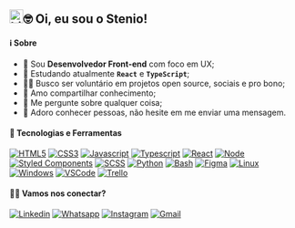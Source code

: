 ## <img src="https://user-images.githubusercontent.com/1303154/88677602-1635ba80-d120-11ea-84d8-d263ba5fc3c0.gif" width="24px" alt="hi">🤓 <strong>Oi, eu sou o Stenio!</strong></h1>

#### ℹ️ **Sobre**

- 💼 Sou **Desenvolvedor Front-end** com foco em UX;
- 🌱 Estudando atualmente **`React`** e **`TypeScript`**;
- 🤝🏼 Busco ser voluntário em projetos open source, sociais e pro bono;
- 🤍 Amo compartilhar conhecimento;
- 💬 Me pergunte sobre qualquer coisa;
- 💌 Adoro conhecer pessoas, não hesite em me enviar uma mensagem.

#### 🧰 **Tecnologias e Ferramentas**

[
![HTML5](https://img.shields.io/badge/HTML5-2d2d2d?style=flat-square&logo=html5&logoColor=00FFFF)]()
[
![CSS3](https://img.shields.io/badge/CSS3-2d2d2d?style=flat-square&logo=css3&logoColor=00FFFF)]()
[
![Javascript](https://img.shields.io/badge/JavaScript-2d2d2d?style=flat-square&logo=javascript&logoColor=00FFFF)]()
[
![Typescript](https://img.shields.io/badge/TypeScript-2d2d2d?style=flat-square&logo=typescript&logoColor=00FFFF)]()
[
![React](https://img.shields.io/badge/React-2d2d2d?style=flat-square&logo=react&logoColor=00FFFF)]()
[
![Node](https://img.shields.io/badge/Node-2d2d2d?style=flat-square&logo=node.js&logoColor=00FFFF)]()
[
![Styled Components](https://img.shields.io/badge/Styled_Components-2d2d2d?style=flat-square&logo=styled-components&logoColor=00FFFF)]()
[
![SCSS](https://img.shields.io/badge/SCSS-2d2d2d?style=flat-square&logo=sass&logoColor=00FFFF)]()
[
![Python](https://img.shields.io/badge/Python-2d2d2d?style=flat-square&logo=python&logoColor=00FFFF)]()
[
![Bash](https://img.shields.io/badge/Bash-2d2d2d?style=flat-square&logo=gnubash&logoColor=00FFFF)]()
[
![Figma](https://img.shields.io/badge/Figma-2d2d2d?style=flat-square&logo=figma&logoColor=00FFFF)]()
[
![Linux](https://img.shields.io/badge/Linux-2d2d2d?style=flat-square&logo=linux&logoColor=00FFFF)]()
[
![Windows](https://img.shields.io/badge/Windows-2d2d2d?style=flat-square&logo=windows&logoColor=00FFFF)]()
[
![VSCode](https://img.shields.io/badge/Visual_Studio_Code-2d2d2d?style=flat-square&logo=visualstudiocode&logoColor=00FFFF)]()
[
![Trello](https://img.shields.io/badge/Trello-2d2d2d?style=flat-square&logo=trello&logoColor=00FFFF)]()

#### 🙋🏻 **Vamos nos conectar?**

[
![Linkedin](https://img.shields.io/badge/LinkedIn-2d2d2d?style=for-the-badge&logo=linkedin&logoColor=00FFFF&link=https://www.linkedin.com/in/stenioas/)](https://www.linkedin.com/in/stenioas/)
[
![Whatsapp](https://img.shields.io/badge/Whatsapp-2d2d2d?style=for-the-badge&logo=whatsapp&logoColor=00FFFF&link=https://api.whatsapp.com/send?phone=5585988147879&text=Oi%2C%20Stenio!%20Tudo%20bem%3F%20Te%20vi%20no%20Github!%20Podemos%20conversar%3F/)](https://api.whatsapp.com/send?phone=5585988147879&text=Oi%2C%20Stenio!%20Tudo%20bem%3F%20Te%20vi%20no%20Github!%20Podemos%20conversar%3F/)
[
![Instagram](https://img.shields.io/badge/Instagram-2d2d2d?style=for-the-badge&logo=instagram&logoColor=00FFFF&link=https://www.instagram.com/stenioas)](https://www.instagram.com/in/stenioas/)
[
![Gmail](https://img.shields.io/badge/Gmail-2d2d2d?style=for-the-badge&logo=gmail&logoColor=00FFFF&link=mailto:stenioas@gmail.com)](mailto:stenioas@gmail.com)
